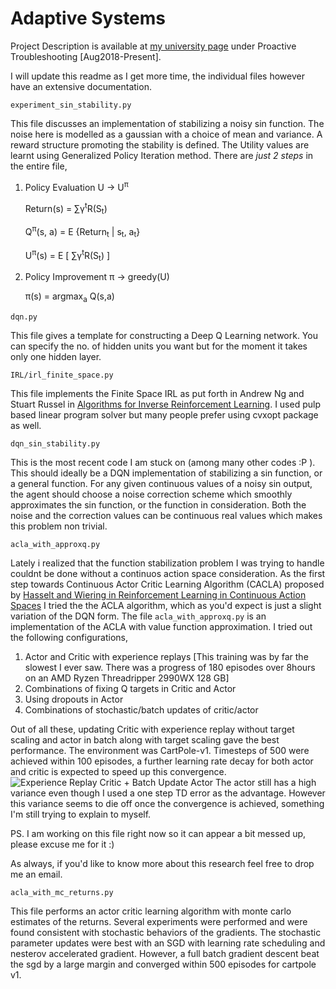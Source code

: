 # Adaptive Systems

Project Description is available at [my university page](http://www.cs.toronto.edu/~shaktik/) under Proactive Troubleshooting [Aug2018-Present].

I will update this readme as I get more time, the individual files however have an extensive documentation.

```experiment_sin_stability.py```
 
 This file discusses an implementation of stabilizing a noisy sin function. The noise here is modelled as a gaussian with a choice of mean and variance.
A reward structure promoting the stability is defined. The Utility values are learnt using Generalized Policy Iteration method. There are _just 2 steps_ in the entire file,
1. Policy Evaluation U &rarr; U<sup>π</sup>

    Return(s) = &sum;&gamma;<sup>t</sup>R(S<sub>t</sub>)

    Q<sup>&pi;</sup>(s, a) = E {Return<sub>t</sub> | s<sub>t</sub>, a<sub>t</sub>}

    U<sup>&pi;</sup>(s) = E [ &sum;&gamma;<sup>t</sup>R(S<sub>t</sub>) ]

2. Policy Improvement π &rarr; greedy(U)

    &pi;(s) = argmax<sub>a</sub> Q(s,a)

```dqn.py```

This file gives a template for constructing a Deep Q Learning network. You can specify the no. of hidden units you want but for the moment it takes only one hidden layer.

```IRL/irl_finite_space.py```

This file implements the Finite Space IRL as put forth in Andrew Ng and Stuart Russel in [Algorithms for Inverse Reinforcement Learning](https://ai.stanford.edu/~ang/papers/icml00-irl.pdf). I used pulp based linear program solver but many people prefer using cvxopt package as well.

```dqn_sin_stability.py```

This is the most recent code I am stuck on (among many other codes :P ). This should ideally be a DQN implementation of stabilizing a sin function, or a general function. For any given continuous values of a noisy sin output, the agent should choose a noise correction scheme which smoothly approximates the sin function, or the function in consideration. Both the noise and the correction values can be continuous real values which makes this problem non trivial.

```acla_with_approxq.py```

Lately i realized that the function stabilization problem I was trying to handle couldnt be done without a continuos
action space consideration. As the first step towards Continuous Actor Critic Learning Algorithm (CACLA) proposed by [Hasselt and Wiering in Reinforcement Learning in Continuous Action Spaces](http://citeseerx.ist.psu.edu/viewdoc/download?doi=10.1.1.75.7658&rep=rep1&type=pdf)
I tried the the ACLA algorithm, which as you'd expect is just a slight variation of the DQN form. The file ```acla_with_approxq.py``` is an implementation of the ACLA with value function approximation. I tried out the following configurations, 
1. Actor and Critic with experience replays \[This training was by far the slowest I ever saw. There was a progress of 180 episodes over 8hours on an AMD Ryzen Threadripper 2990WX 128 GB\]
2. Combinations of fixing Q targets in Critic and Actor
3. Using dropouts in Actor
4. Combinations of stochastic/batch updates of critic/actor

Out of all these, updating Critic with experience replay without target scaling and actor in batch along with target scaling gave the best performance.
The environment was CartPole-v1. Timesteps of 500 were achieved within 100 episodes, a further learning rate decay for both actor and critic is expected to speed up this convergence.
![Experience Replay Critic + Batch Update Actor](RL_Benchmarks/fig1.png)
The actor still has a high variance even though I used a one step TD error as the advantage. However this variance seems to die off once the convergence is achieved, something I'm still trying to explain to myself.

PS. I am working on this file right now so it can appear a bit messed up, please excuse me for it :)


As always, if you'd like to know more about this research feel free to drop me an email.

```acla_with_mc_returns.py```

This file performs an actor critic learning algorithm with monte carlo estimates of the returns.
Several experiments were performed and were found consistent with stochastic behaviors of the gradients.
The stochastic parameter updates were best with an SGD with learning rate scheduling and nesterov accelerated gradient.
However, a full batch gradient descent beat the sgd by a large margin and converged within 500 episodes for cartpole v1.

